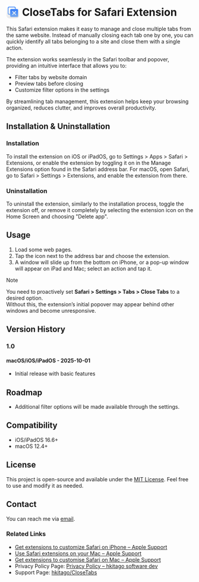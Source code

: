 # <img src="https://raw.githubusercontent.com/hkitago/CloseTabs/refs/heads/main/Shared%20(App)/Resources/icon-default.png" height="36" valign="bottom"/> CloseTabs for Safari Extension

This Safari extension makes it easy to manage and close multiple tabs from the same website. Instead of manually closing each tab one by one, you can quickly identify all tabs belonging to a site and close them with a single action.  

The extension works seamlessly in the Safari toolbar and popover, providing an intuitive interface that allows you to:  
- Filter tabs by website domain  
- Preview tabs before closing  
- Customize filter options in the settings  

By streamlining tab management, this extension helps keep your browsing organized, reduces clutter, and improves overall productivity.

## Installation & Uninstallation

### Installation

To install the extension on iOS or iPadOS, go to Settings > Apps > Safari > Extensions, or enable the extension by toggling it on in the Manage Extensions option found in the Safari address bar.
For macOS, open Safari, go to Safari > Settings > Extensions, and enable the extension from there.

### Uninstallation

To uninstall the extension, similarly to the installation process, toggle the extension off, or remove it completely by selecting the extension icon on the Home Screen and choosing "Delete app".

## Usage

1. Load some web pages.
2. Tap the icon next to the address bar and choose the extension.
3. A window will slide up from the bottom on iPhone, or a pop-up window will appear on iPad and Mac; select an action and tap it.

> [!NOTE]  
> You need to proactively set **Safari > Settings > Tabs > Close Tabs** to a desired option.  
> Without this, the extension’s initial popover may appear behind other windows and become unresponsive.

## Version History

### 1.0

#### **macOS/iOS/iPadOS** - 2025-10-01

- Initial release with basic features

## Roadmap

- Additional filter options will be made available through the settings.

## Compatibility

- iOS/iPadOS 16.6+
- macOS 12.4+

## License

This project is open-source and available under the [MIT License](LICENSE). Feel free to use and modify it as needed.

## Contact

You can reach me via [email](mailto:hkitago@icloud.com?subject=Support%20for%20CloseTabs).

### Related Links
- [Get extensions to customize Safari on iPhone – Apple Support](https://support.apple.com/guide/iphone/iphab0432bf6/18.0/ios/18.0)
- [Use Safari extensions on your Mac – Apple Support](https://support.apple.com/102343)
- [Get extensions to customise Safari on Mac – Apple Support](https://support.apple.com/en-gb/guide/safari/sfri32508/mac)
- Privacy Policy Page: [Privacy Policy – hkitago software dev](https://hkitago.com/privacypolicy/)
- Support Page: [hkitago/CloseTabs](https://github.com/hkitago/CloseTabs/)
